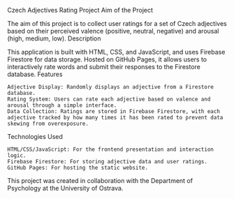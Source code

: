 Czech Adjectives Rating Project
Aim of the Project

The aim of this project is to collect user ratings for a set of Czech adjectives based on their perceived valence (positive, neutral, negative) and arousal (high, medium, low).
Description

This application is built with HTML, CSS, and JavaScript, and uses Firebase Firestore for data storage. Hosted on GitHub Pages, it allows users to interactively rate words and submit their responses to the Firestore database.
Features

    Adjective Display: Randomly displays an adjective from a Firestore database.
    Rating System: Users can rate each adjective based on valence and arousal through a simple interface.
    Data Collection: Ratings are stored in Firebase Firestore, with each adjective tracked by how many times it has been rated to prevent data skewing from overexposure.

Technologies Used

    HTML/CSS/JavaScript: For the frontend presentation and interaction logic.
    Firebase Firestore: For storing adjective data and user ratings.
    GitHub Pages: For hosting the static website.

This project was created in collaboration with the Department of Psychology at the University of Ostrava.
